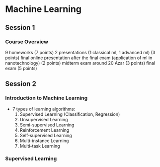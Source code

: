 # Machine Learning

## Session 1

### Course Overview
9 homeworks (7 points)
2 presentations (1 classical ml, 1 advanced ml) (3 points)
final online presentation after the final exam (application of ml in nanotechnology) (2 points)
midterm exam around 20 Azar (3 points)
final exam (5 points)

## Session 2

### Introduction to Machine Learning
- 7 types of learning algorithms:
    1. Supervised Learning (Classification, Regression)
    2. Unsupervised Learning
    3. Semi-supervised Learning
    4. Reinforcement Learning
    5. Self-supervised Learning
    6. Multi-instance Learning
    7. Multi-task Learning

### Supervised Learning

